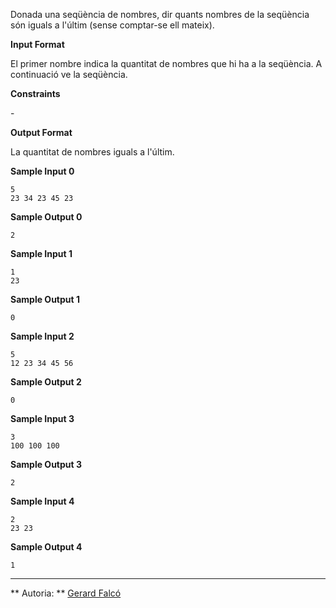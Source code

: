 Donada una seqüència de nombres, dir quants nombres de la seqüència són
iguals a l'últim (sense comptar-se ell mateix).

**Input Format**

El primer nombre  indica la quantitat de nombres que hi ha a la
seqüència. A continuació ve la seqüència.

**Constraints**

\-

**Output Format**

La quantitat de nombres iguals a l'últim.

**Sample Input 0**

    5    
    23 34 23 45 23

**Sample Output 0**

``` 
2
```

**Sample Input 1**

    1    
    23

**Sample Output 1**

``` 
0
```

**Sample Input 2**

    5    
    12 23 34 45 56

**Sample Output 2**

``` 
0
```

**Sample Input 3**

    3    
    100 100 100

**Sample Output 3**

``` 
2
```

**Sample Input 4**

    2    
    23 23

**Sample Output 4**

``` 
1
```

----------

** Autoria: **
[Gerard Falcó](https://github.com/gerardfp)
